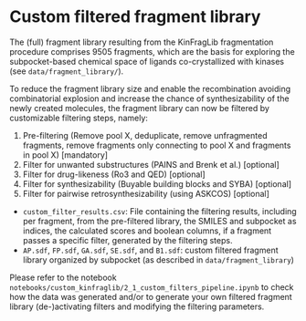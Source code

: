 # Custom filtered fragment library

The (full) fragment library resulting from the KinFragLib fragmentation procedure comprises 9505 fragments, which are the basis for exploring the subpocket-based chemical space of ligands co-crystallized with kinases (see `data/fragment_library/`).

To reduce the fragment library size and enable the recombination avoiding combinatorial explosion and increase the chance of synthesizability of the newly created molecules, the fragment library can now be filtered by customizable filtering steps, namely:

1. Pre-filtering (Remove pool X, deduplicate, remove unfragmented fragments, remove fragments only connecting to pool X and fragments in pool X) \[mandatory\]
2. Filter for unwanted substructures (PAINS and Brenk et al.) \[optional\]
3. Filter for drug-likeness (Ro3 and QED) \[optional\]
4. Filter for synthesizability (Buyable building blocks and SYBA) \[optional\]
5. Filter for pairwise retrosynthesizability (using ASKCOS) \[optional\]

- `custom_filter_results.csv`: File containing the filtering results, including per fragment, from the pre-filtered library, the SMILES and subpocket as indices, the calculated scores and boolean columns, if a fragment passes a specific filter, generated by the filtering steps.
- `AP.sdf`, `FP.sdf`, `GA.sdf`, `SE.sdf`, and `B1.sdf`: custom filtered fragment library organized by subpocket (as described in `data/fragment_library`)

Please refer to the notebook `notebooks/custom_kinfraglib/2_1_custom_filters_pipeline.ipynb` to check how the data was generated and/or to generate your own filtered fragment library (de-)activating filters and modifying the filtering parameters.

